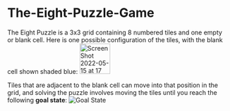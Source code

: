# The-Eight-Puzzle-Game
The Eight Puzzle is a 3x3 grid containing 8 numbered tiles and one empty or blank cell. 
Here is one possible configuration of the tiles, with the blank cell shown shaded blue:
<img width="69" alt="Screen Shot 2022-05-15 at 17 33 36" src="https://user-images.githubusercontent.com/92423096/168494867-d3216a2f-dd3c-4257-b7ca-1750e048d2d1.png">

Tiles that are adjacent to the blank cell can move into that position in the grid, and 
solving the puzzle involves moving the tiles until you reach the following **goal state**:
![Goal State](https://user-images.githubusercontent.com/92423096/168494873-31e698da-2a41-4713-9796-c0c70cf74771.png)
